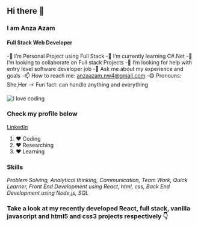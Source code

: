 ## Hi there 👋
### I am Anza Azam
#### Full Stack Web Developer


 -🔭 I’m Personal Project using Full Stack 
 -🌱 I’m currently learning C#.Net 
 -👯 I’m looking to collaborate on Full stack Projects
 -🤔 I’m looking for help with entry level software developer job
 -💬 Ask me about my experience and goals
 -📫 How to reach me: anzaazam.nw4@gmail.com
 -😄 Pronouns: She,Her
 -⚡ Fun fact: can handle anything and everything



![I love coding](https://miro.medium.com/max/3680/1*1zgWFU3ZIYbmhlCUwiMmLw.png)

### Check my profile below
[LinkedIn](https://www.linkedin.com/in/anza-azam-a4564b214)

1. :heart: Coding
2. ❤️ Researching
3. :heart: Learning

### **Skills**     
_Problem Solving, Analytical thinking, Communication, Team Work, Quick Learner, Front End Development using React, html, css, Back End Development using Node.js, SQL_

### Take a look at my recently developed React, full stack, vanilla javascript and html5 and css3 projects respectively 👇

<!--
**Anza-Azam/Anza-Azam** is a ✨ _special_ ✨ repository because its `README.md` (this file) appears on your GitHub profile.

Here are some ideas to get you started:

- 🔭 I’m currently working on ...
- 🌱 I’m currently learning ...
- 👯 I’m looking to collaborate on ...
- 🤔 I’m looking for help with ...
- 💬 Ask me about ...
- 📫 How to reach me: ...
- 😄 Pronouns: ...
- ⚡ Fun fact: ...
-->
